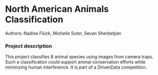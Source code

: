 # North American Animals Classification

Authors: Nadine Flück, Michelle Suter, Sevan Sherbetjian 
### Project description
This project classifies 8 animal species using images from camera traps. Such a classification could support animal conservation efforts while minimizing human interference. It is part of a DrivenData competition.
